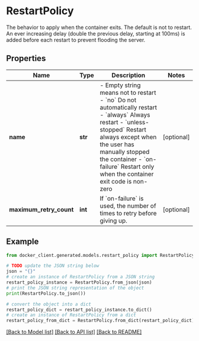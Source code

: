 # RestartPolicy

The behavior to apply when the container exits. The default is not to restart.  An ever increasing delay (double the previous delay, starting at 100ms) is added before each restart to prevent flooding the server. 

## Properties

Name | Type | Description | Notes
------------ | ------------- | ------------- | -------------
**name** | **str** | - Empty string means not to restart - &#x60;no&#x60; Do not automatically restart - &#x60;always&#x60; Always restart - &#x60;unless-stopped&#x60; Restart always except when the user has manually stopped the container - &#x60;on-failure&#x60; Restart only when the container exit code is non-zero  | [optional] 
**maximum_retry_count** | **int** | If &#x60;on-failure&#x60; is used, the number of times to retry before giving up.  | [optional] 

## Example

```python
from docker_client.generated.models.restart_policy import RestartPolicy

# TODO update the JSON string below
json = "{}"
# create an instance of RestartPolicy from a JSON string
restart_policy_instance = RestartPolicy.from_json(json)
# print the JSON string representation of the object
print(RestartPolicy.to_json())

# convert the object into a dict
restart_policy_dict = restart_policy_instance.to_dict()
# create an instance of RestartPolicy from a dict
restart_policy_from_dict = RestartPolicy.from_dict(restart_policy_dict)
```
[[Back to Model list]](../README.md#documentation-for-models) [[Back to API list]](../README.md#documentation-for-api-endpoints) [[Back to README]](../README.md)


